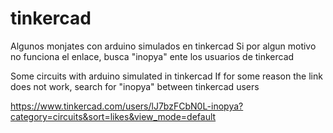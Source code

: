 # tinkercad
  Algunos monjates con arduino simulados en tinkercad
  Si por algun motivo no funciona el enlace, busca "inopya" ente los usuarios de tinkercad

  Some circuits with arduino simulated in tinkercad
  If for some reason the link does not work, search for "inopya" between tinkercad users
  
  
  https://www.tinkercad.com/users/lJ7bzFCbN0L-inopya?category=circuits&sort=likes&view_mode=default
